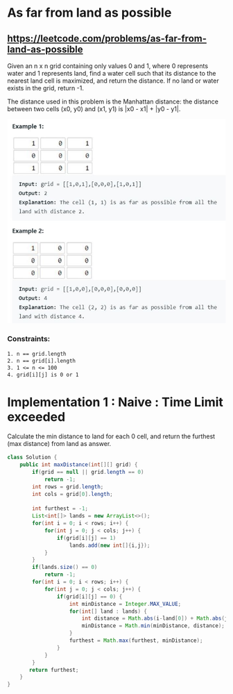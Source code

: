 # As far from land as possible
## https://leetcode.com/problems/as-far-from-land-as-possible

Given an n x n grid containing only values 0 and 1, where 0 represents water and 1 represents land, find a water cell such that its distance to the nearest land cell is maximized, and return the distance. If no land or water exists in the grid, return -1.

The distance used in this problem is the Manhattan distance: the distance between two cells (x0, y0) and (x1, y1) is |x0 - x1| + |y0 - y1|.

!["As far from land as possible"](example.JPG?raw=true)

### Constraints:
```
1. n == grid.length
2. n == grid[i].length
3. 1 <= n <= 100
4. grid[i][j] is 0 or 1
```

# Implementation 1 : Naive : Time Limit exceeded
Calculate the min distance to land for each 0 cell, and return the furthest (max distance) from land as answer.

```java
class Solution {
    public int maxDistance(int[][] grid) {
        if(grid == null || grid.length == 0)
            return -1;
        int rows = grid.length;
        int cols = grid[0].length;
        
        int furthest = -1;
        List<int[]> lands = new ArrayList<>();
        for(int i = 0; i < rows; i++) {
            for(int j = 0; j < cols; j++) {
                if(grid[i][j] == 1)
                    lands.add(new int[]{i,j});
            }
        }
        if(lands.size() == 0)
            return -1;
        for(int i = 0; i < rows; i++) {
            for(int j = 0; j < cols; j++) {
                if(grid[i][j] == 0) {
                    int minDistance = Integer.MAX_VALUE;
                    for(int[] land : lands) {
                        int distance = Math.abs(i-land[0]) + Math.abs(j-land[1]);
                        minDistance = Math.min(minDistance, distance);
                    }
                    furthest = Math.max(furthest, minDistance);
                }
            }
        }
       return furthest;
    }
}

```
